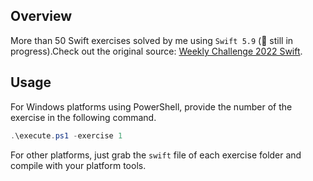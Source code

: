 ## Overview

More than 50 Swift exercises solved by me using `Swift 5.9` (🚧 still in progress).Check out the original source: [Weekly Challenge 2022 Swift](https://github.com/mouredev/Weekly-Challenge-2022-Swift).

## Usage

For Windows platforms using PowerShell, provide the number of the exercise in the following command.

```powershell
.\execute.ps1 -exercise 1
```

For other platforms, just grab the `swift` file of each exercise folder and compile with your platform tools.